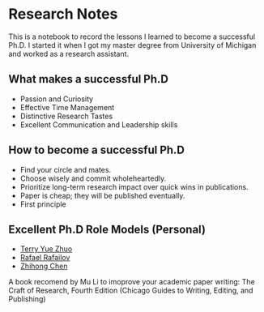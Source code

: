 # Research Notes
This is a notebook to record the lessons I learned to become a successful Ph.D. I started it when I got my master degree from University of Michigan and worked as a research assistant.

## What makes a successful Ph.D
- Passion and Curiosity
- Effective Time Management
- Distinctive Research Tastes
- Excellent Communication and Leadership skills


## How to become a successful Ph.D
- Find your circle and mates.
- Choose wisely and commit wholeheartedly.
- Prioritize long-term research impact over quick wins in publications.
- Paper is cheap; they will be published eventually.
- First principle

## Excellent Ph.D Role Models (Personal)
- [Terry Yue Zhuo](https://terryyz.github.io/)
- [Rafael Rafailov](https://rmrafailov.github.io/)
- [Zhihong Chen](https://zhjohnchan.github.io/)


A book recomend by Mu Li to imoprove your academic paper writing: The Craft of Research, Fourth Edition (Chicago Guides to Writing, Editing, and Publishing)

